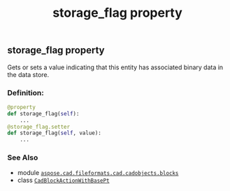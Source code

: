 ﻿---
title: storage_flag property
second_title: Aspose.CAD for Python via .NET API References
description: 
type: docs
weight: 280
url: /python-net/aspose.cad.fileformats.cad.cadobjects.blocks/cadblockactionwithbasept/storage_flag/
is_root: false
---

## storage_flag property


Gets or sets a value indicating that this entity has associated binary data in the data store.
### Definition:
```python
@property
def storage_flag(self):
    ...
@storage_flag.setter
def storage_flag(self, value):
    ...
```

### See Also
* module [`aspose.cad.fileformats.cad.cadobjects.blocks`](../../)
* class [`CadBlockActionWithBasePt`](/cad/python-net/aspose.cad.fileformats.cad.cadobjects.blocks/cadblockactionwithbasept)
